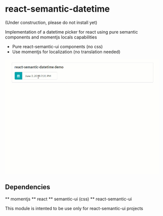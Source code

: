 # react-semantic-datetime

(Under construction, please do not install yet)

Implementation of a datetime picker for react using pure semantic components and momentjs locals capabilities
* Pure react-semantic-ui components (no css)
* Use momentjs for localization (no translation needed)

![Alt Text](https://github.com/Charlicus/react-semantic-datetime/blob/master/demo/movie.gif)


## Dependencies
** momentjs
** react
** semantic-ui (css)
** react-semantic-ui

This module is intented to be use only for react-semantic-ui projects